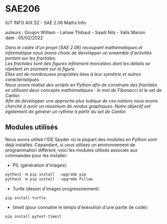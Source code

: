 # SAE206
IUT INFO AIX S2 - SAE 2.06 Maths Info  

auteurs : Goujon William - Lahaie Thibaut - Saadi Nils - Valls Marion  
date : 05/02/2022  

*Dans le cadre d'un projet (SAE 2.06) recoupant mathématiques et informatique nous avons choisi de développer un ensemble d'activités portant sur les fractales.  
Les fractales sont des figures infiniment morcelées dont les détails se répètent en zoomant sur la figure.  
Elles ont de nombreuses propriétés liées à leur symétrie et autres caractéristiques.  
Nous avons réalisé des scripts en Python afin de construire des fractales en utilisant deux concepts mathématiques : le mot de Fibonacci et le set de Cantor.  
Afin de développer une approche plus ludique de ces notions nous avons cherché à avoir un maximum de rendus graphiques. Notre objectif est également de générer un rythme à partir du set de Cantor.*

## Modules utilisés
Nous avons utilisé l'IDE Spyder où la plupart des modules en Python sont déjà installés.
Cepandant, si vous utilisez un environnement de programmation différent, voici les modules utilisés associés aux commandes pour les installer:
- PIL (génération d'images):  
```python
python3 -m pip install --upgrade pip  
python3 -m pip install --upgrade Pillow
```
- Turtle (dessin d'images progressivement):
```python
pip install turtle
```
- timeit (pour connaitre le temps d'éxéxution d'une partie de code):
```python
pip install pytest-timeit
```


